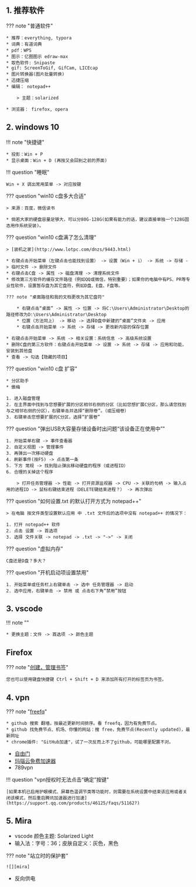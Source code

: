 ## 1. 推荐软件

??? note "普通软件"

    * 推荐：everything, typora
    * 词典：有道词典
    * pdf：WPS
    * 图示：亿图图示 edraw-max
    * 取色软件: Snipaste
    * gif: ScreenToGif, GifCam, LICEcap
    * 图片转换器(图片批量转换)
    * 迅捷压缩
    * 编辑： notepad++

        > 主题：solarized

    * 浏览器： firefox, opera


## 2. windows 10

!!! note "快捷键"

    * 投影：Win + P
    * 显示桌面：Win + D (再按又会回到之前的界面)

!!! question "睡眠"

    Win + X 调出常用菜单 -> 对应按键

??? question "win10 c盘多大合适"

    > 来源：百度，微信读书

    * 倘若大家的硬盘容量足够大，可以分80G-128G(如果有能力的话，建议直接单独一个128G固态用作系统安装)。

??? question "win10 c盘满了怎么清理"

    > [装机之家](http://www.lotpc.com/dnzs/9443.html)

    * 右键点击开始菜单（左键点击也能找到设置） -> 设置（Win + i） -> 系统 -> 存储 -> 临时文件 -> 删除文件
    * 右键点击C盘 -> 属性 -> 磁盘清理 -> 清理系统文件
    * 修改第三方软件的缓存文件路径（例如QQ或微信，特别重要）；如果你的电脑中有PS、PR等专业性软件，设置暂存盘为其它盘符，例如D盘、E盘、F盘等。

    ??? note "桌面路径和我的文档更改为其它盘符"
    
        * 右键点击“桌面” -> 属性 -> 位置 -> 将C:\Users\Administrator\Desktop的路径修改为D:\Users\Administrator\Desktop
        * 位置（方法同上） -> 移动 -> 选择D盘中新建的“桌面”文件夹 -> 应用
        * 右键点击开始菜单 -> 系统 -> 存储 -> 更改新内容的保存位置

    * 右键点击开始菜单 -> 系统 -> 相关设置：系统信息 -> 高级系统设置
    * 删除C盘的第三方软件：右键点击开始菜单 -> 设置 -> 系统 -> 存储 -> 应用和功能，安装到其他盘
    * 查看 -> 勾选【隐藏的项目】


??? question "win10 c盘 扩容"

    * 分区助手
    * 傲梅

    1. 进入磁盘管理
    2. 在主界面中找到与您想要扩展的分区相邻右侧的分区（比如您想扩展C分区，那么请您找到与之相邻右侧的分区），右键单击并选择“删除卷”。（或压缩卷）
    3. 右键单击您想要扩展的C分区，选择“扩展卷”

??? question "弹出USB大容量存储设备时出问题“该设备正在使用中”"

    1. 开始菜单右键 -> 事件查看器
    2. 自定义视图 -> 管理事件
    3. 再弹出一次移动硬盘
    4. 刷新事件(按F5) -> 点击第一条
    5. 下方 常规 -> 找到阻止弹出移动硬盘的程序（或进程ID）
    6. 合理的关掉这个程序

        > 打开任务管理器 -> 性能 -> 打开资源监视器 -> CPU -> 关联的句柄 -> 输入占用的进程ID -> 鼠标右键结束进程（DELETE键结束进程？） -> 再次弹出

??? question "如何设置.txt 的默认打开方式为 notepad++"

    > 在电脑 按文件类型设置默认应用 中 .txt 文件后的选项中没有 notepad++ 的情况下：

    1. 打开 notepad++ 软件
    2. 点击 设置 -> 首选项
    3. 选择 文件关联 -> notepad -> .txt -> "->" -> 关闭

??? question "虚拟内存"

    C盘还是D盘？多大？

??? question "开机启动项设置禁用"

    1. 开始菜单或任务栏上右键单击 -> 选中 任务管理器 -> 启动
    2. 选中应用，右键单击 -> 禁用 或 点击右下角“禁用”按钮


## 3. vscode

!!! note ""

    * 更换主题：文件 -> 首选项 -> 颜色主题

## Firefox

??? note "[创建，管理书签](https://support.mozilla.org/zh-CN/kb/%E5%88%9B%E5%BB%BA%EF%BC%8C%E7%AE%A1%E7%90%86%E4%B9%A6%E7%AD%BE)"

    您也可以使用键盘快捷键 Ctrl + Shift + D 来添加所有打开的标签页为书签。 

## 4. vpn

??? note "[freefq](https://github.com/freefq/free)"

    * github 搜索 翻墙，按最近更新时间排序。看 freefq，因为有免费节点。
    * github 找免费节点、机场、你懂的网站：搜 free，免费节点(Recently updated)，最新网址
    * chrome插件: "GitHub加速"，试了一次反而上不了github，可能哪里配置不对。

* [自由门](https://dongtaiwang.com/loc/mobile/?pm=y)
* [玛瑙云免费加速器](https://manaocloud.xyz)
* 789vpn

!!! question "vpn授权时无法点击“确定”按键"

    [如果本机已启用护眼模式、屏幕色温调节类等功能时，则需要在系统设置中结束该应用或者关闭该模式，然后重启腾讯加速器进行加速](https://support.qq.com/products/46125/faqs/51162?)


## 5. Mira

* vscode 颜色主题: Solarized Light
* 输入法：字号：36；皮肤自定义：灰色，黑色

??? note "站立时的保护套"

    ![][mira]

* 反向供电



  [mira]: windows-images/mira.png